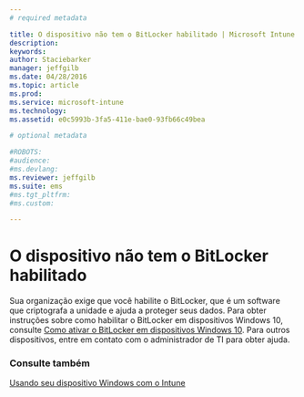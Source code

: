 ```yaml
---
# required metadata

title: O dispositivo não tem o BitLocker habilitado | Microsoft Intune
description:
keywords:
author: Staciebarker
manager: jeffgilb
ms.date: 04/28/2016
ms.topic: article
ms.prod:
ms.service: microsoft-intune
ms.technology:
ms.assetid: e0c5993b-3fa5-411e-bae0-93fb66c49bea

# optional metadata

#ROBOTS:
#audience:
#ms.devlang:
ms.reviewer: jeffgilb
ms.suite: ems
#ms.tgt_pltfrm:
#ms.custom:

---
```



# O dispositivo não tem o BitLocker habilitado

Sua organização exige que você habilite o BitLocker, que é um software que criptografa a unidade e ajuda a proteger seus dados. Para obter instruções sobre como habilitar o BitLocker em dispositivos Windows 10, consulte [Como ativar o BitLocker em dispositivos Windows 10](https://gallery.technet.microsoft.com/How-to-turn-on-BitLocker-34294d3d). Para outros dispositivos, entre em contato com o administrador de TI para obter ajuda.

### Consulte também
[Usando seu dispositivo Windows com o Intune](using-your-windows-device-with-intune.md)

<!--HONumber=May16_HO1-->


